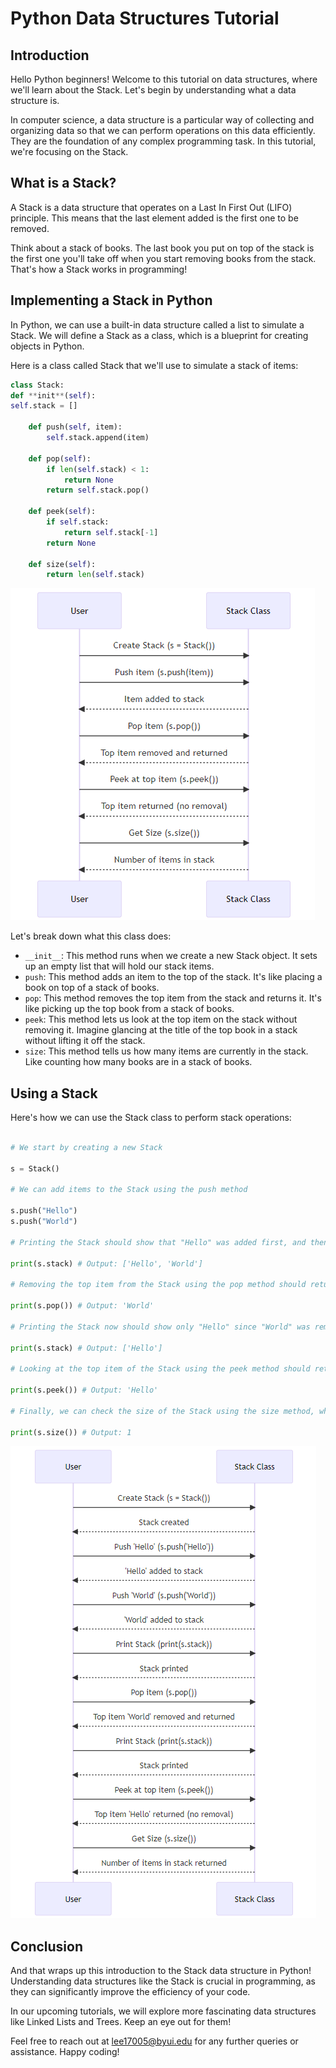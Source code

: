 # Python Data Structures Tutorial

## Introduction

Hello Python beginners! Welcome to this tutorial on data structures, where we'll learn about the Stack. Let's begin by understanding what a data structure is.

In computer science, a data structure is a particular way of collecting and organizing data so that we can perform operations on this data efficiently. They are the foundation of any complex programming task. In this tutorial, we're focusing on the Stack.

## What is a Stack?

A Stack is a data structure that operates on a Last In First Out (LIFO) principle. This means that the last element added is the first one to be removed.

Think about a stack of books. The last book you put on top of the stack is the first one you'll take off when you start removing books from the stack. That's how a Stack works in programming!

## Implementing a Stack in Python

In Python, we can use a built-in data structure called a list to simulate a Stack. We will define a Stack as a class, which is a blueprint for creating objects in Python.

Here is a class called Stack that we'll use to simulate a stack of items:

```python
class Stack:
def **init**(self):
self.stack = []

    def push(self, item):
        self.stack.append(item)

    def pop(self):
        if len(self.stack) < 1:
            return None
        return self.stack.pop()

    def peek(self):
        if self.stack:
            return self.stack[-1]
        return None

    def size(self):
        return len(self.stack)

```

![Example Image](stack.png)

Let's break down what this class does:

- `__init__`: This method runs when we create a new Stack object. It sets up an empty list that will hold our stack items.
- `push`: This method adds an item to the top of the stack. It's like placing a book on top of a stack of books.
- `pop`: This method removes the top item from the stack and returns it. It's like picking up the top book from a stack of books.
- `peek`: This method lets us look at the top item on the stack without removing it. Imagine glancing at the title of the top book in a stack without lifting it off the stack.
- `size`: This method tells us how many items are currently in the stack. Like counting how many books are in a stack of books.

## Using a Stack

Here's how we can use the Stack class to perform stack operations:

```python

# We start by creating a new Stack

s = Stack()

# We can add items to the Stack using the push method

s.push("Hello")
s.push("World")

# Printing the Stack should show that "Hello" was added first, and then "World"

print(s.stack) # Output: ['Hello', 'World']

# Removing the top item from the Stack using the pop method should return "World"

print(s.pop()) # Output: 'World'

# Printing the Stack now should show only "Hello" since "World" was removed

print(s.stack) # Output: ['Hello']

# Looking at the top item of the Stack using the peek method should return "Hello"

print(s.peek()) # Output: 'Hello'

# Finally, we can check the size of the Stack using the size method, which should return 1

print(s.size()) # Output: 1
```

![Example Image](stackExample2.png)

## Conclusion

And that wraps up this introduction to the Stack data structure in Python! Understanding data structures like the Stack is crucial in programming, as they can significantly improve the efficiency of your code.

In our upcoming tutorials, we will explore more fascinating data structures like Linked Lists and Trees. Keep an eye out for them!

Feel free to reach out at lee17005@byui.edu for any further queries or assistance. Happy coding!
